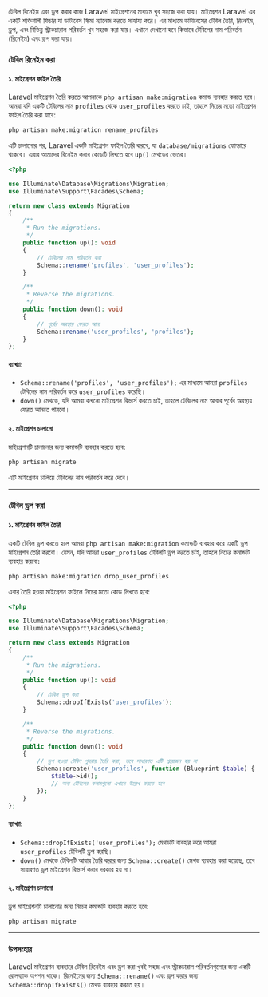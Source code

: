 টেবিল রিনেইম এবং ড্রপ করার কাজ Laravel মাইগ্রেশনের মাধ্যমে খুব সহজে করা যায়। মাইগ্রেশন Laravel এর একটি শক্তিশালী ফিচার যা ডাটাবেস স্কিমা ম্যানেজ করতে সাহায্য করে। এর মাধ্যমে ডাটাবেসের টেবিল তৈরি, রিনেইম, ড্রপ, এবং বিভিন্ন স্ট্রাকচারাল পরিবর্তন খুব সহজে করা যায়। এখানে দেখানো হবে কিভাবে টেবিলের নাম পরিবর্তন (রিনেইম) এবং ড্রপ করা যায়।

### টেবিল রিনেইম করা

#### ১. মাইগ্রেশন ফাইল তৈরি

Laravel মাইগ্রেশন তৈরি করতে আপনাকে `php artisan make:migration` কমান্ড ব্যবহার করতে হবে। আমরা যদি একটি টেবিলের নাম `profiles` থেকে `user_profiles` করতে চাই, তাহলে নিচের মতো মাইগ্রেশন ফাইল তৈরি করা যাবে:

```bash
php artisan make:migration rename_profiles
```

এটি চালানোর পর, Laravel একটি মাইগ্রেশন ফাইল তৈরি করবে, যা `database/migrations` ফোল্ডারে থাকবে। এবার আমাদের রিনেইম করার কোডটি লিখতে হবে `up()` মেথডের ভেতর।

```php
<?php

use Illuminate\Database\Migrations\Migration;
use Illuminate\Support\Facades\Schema;

return new class extends Migration
{
    /**
     * Run the migrations.
     */
    public function up(): void
    {
        // টেবিলের নাম পরিবর্তন করা
        Schema::rename('profiles', 'user_profiles');
    }

    /**
     * Reverse the migrations.
     */
    public function down(): void
    {
        // পূর্বের অবস্থায় ফেরত আনা
        Schema::rename('user_profiles', 'profiles');
    }
};
```

#### ব্যাখ্যা:

-   `Schema::rename('profiles', 'user_profiles');` এর মাধ্যমে আমরা `profiles` টেবিলের নাম পরিবর্তন করে `user_profiles` করেছি।
-   `down()` মেথডে, যদি আমরা কখনো মাইগ্রেশন রিভার্স করতে চাই, তাহলে টেবিলের নাম আবার পূর্বের অবস্থায় ফেরত আনতে পারবো।

#### ২. মাইগ্রেশন চালানো

মাইগ্রেশনটি চালানোর জন্য কমান্ডটি ব্যবহার করতে হবে:

```bash
php artisan migrate
```

এটি মাইগ্রেশন চালিয়ে টেবিলের নাম পরিবর্তন করে দেবে।

---

### টেবিল ড্রপ করা

#### ১. মাইগ্রেশন ফাইল তৈরি

একটি টেবিল ড্রপ করতে হলে আমরা `php artisan make:migration` কমান্ডটি ব্যবহার করে একটি ড্রপ মাইগ্রেশন তৈরি করবো। যেমন, যদি আমরা `user_profiles` টেবিলটি ড্রপ করতে চাই, তাহলে নিচের কমান্ডটি ব্যবহার করবো:

```bash
php artisan make:migration drop_user_profiles
```

এবার তৈরি হওয়া মাইগ্রেশন ফাইলে নিচের মতো কোড লিখতে হবে:

```php
<?php

use Illuminate\Database\Migrations\Migration;
use Illuminate\Support\Facades\Schema;

return new class extends Migration
{
    /**
     * Run the migrations.
     */
    public function up(): void
    {
        // টেবিল ড্রপ করা
        Schema::dropIfExists('user_profiles');
    }

    /**
     * Reverse the migrations.
     */
    public function down(): void
    {
        // ড্রপ হওয়া টেবিল পুনরায় তৈরি করা, তবে সাধারণত এটি প্রয়োজন হয় না
        Schema::create('user_profiles', function (Blueprint $table) {
            $table->id();
            // অন্য টেবিলের কলামগুলো এখানে উল্লেখ করতে হবে
        });
    }
};
```

#### ব্যাখ্যা:

-   `Schema::dropIfExists('user_profiles');` মেথডটি ব্যবহার করে আমরা `user_profiles` টেবিলটি ড্রপ করছি।
-   `down()` মেথডে টেবিলটি আবার তৈরি করার জন্য `Schema::create()` মেথড ব্যবহার করা হয়েছে, তবে সাধারণত ড্রপ মাইগ্রেশন রিভার্স করার দরকার হয় না।

#### ২. মাইগ্রেশন চালানো

ড্রপ মাইগ্রেশনটি চালানোর জন্য নিচের কমান্ডটি ব্যবহার করতে হবে:

```bash
php artisan migrate
```

---

### উপসংহার

Laravel মাইগ্রেশন ব্যবহারে টেবিল রিনেইম এবং ড্রপ করা খুবই সহজ এবং স্ট্রাকচারাল পরিবর্তনগুলোর জন্য একটি রোলব্যাক অপশন থাকে। রিনেইমের জন্য `Schema::rename()` এবং ড্রপ করার জন্য `Schema::dropIfExists()` মেথড ব্যবহার করতে হয়।
